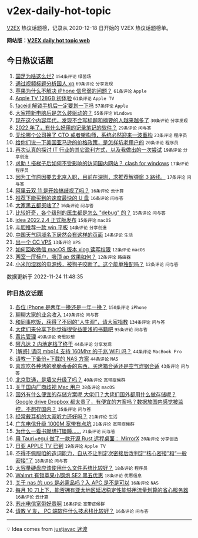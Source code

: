 # v2ex-daily-hot-topic

[V2EX](https://www.v2ex.com/) 热议话题榜，记录从 2020-12-18 日开始的 V2EX 热议话题榜单。

**网站版：[V2EX daily hot topic web](https://boojack.github.io/v2ex-daily-hot-topic-web/)**

## 今日热议话题

<!-- TODAY BEGIN -->

1. [国足为啥这么烂?](https://www.v2ex.com/t/897544) `154条评论` `绿茵场`
1. [通过视频标题分析国人 xp](https://www.v2ex.com/t/897558) `69条评论` `分享发现`
1. [苹果为什么不解决 iPhone 信号弱的问题？](https://www.v2ex.com/t/897600) `61条评论` `Apple`
1. [Apple TV 128GB 初体验](https://www.v2ex.com/t/897508) `61条评论` `Apple TV`
1. [faceid 解锁手机后一定要划一下吗](https://www.v2ex.com/t/897506) `57条评论` `Apple`
1. [大家攒新电脑后是怎么装驱动的？](https://www.v2ex.com/t/897632) `55条评论` `Windows`
1. [现在这个内容年代，发现不会写标题和摘要的人越来越多了](https://www.v2ex.com/t/897574) `30条评论` `分享发现`
1. [2022 年了，有什么好用的记录笔记的软件？](https://www.v2ex.com/t/897520) `29条评论` `问与答`
1. [无论哪个公司换了 CTO 或者架构师，系统必然迎来一波重构](https://www.v2ex.com/t/897620) `23条评论` `程序员`
1. [给你们说一下美国亚马逊的价格政策，是怎样坑老用户的](https://www.v2ex.com/t/897581) `20条评论` `程序员`
1. [再次认真的探讨 IT 行业的其它盈利方式，以及我做出的一次尝试](https://www.v2ex.com/t/897487) `19条评论` `分享创造`
1. [求助！搭梯子后如何不受影响的访问国内网站？ clash for windows](https://www.v2ex.com/t/897609) `17条评论` `程序员`
1. [因为工作原因要去北京入职，目前在深圳，求推荐解弹窗 3 路线。](https://www.v2ex.com/t/897553) `17条评论` `问与答`
1. [阿里云双 11 是开始搞歧视了吗？](https://www.v2ex.com/t/897542) `16条评论` `云计算`
1. [推荐下能买到的速度最快的 U 盘](https://www.v2ex.com/t/897534) `16条评论` `问与答`
1. [大家黑五都买啥了?](https://www.v2ex.com/t/897497) `16条评论` `问与答`
1. [比较好奇，各个级别的医生都是怎么 "debug" 的？](https://www.v2ex.com/t/897625) `15条评论` `问与答`
1. [idea 2022.2.4 正式版发布](https://www.v2ex.com/t/897518) `15条评论` `macOS`
1. [斗胆推荐一款 win 平板](https://www.v2ex.com/t/897621) `14条评论` `分享创造`
1. [中国天气网域名下居然会有这样的页面](https://www.v2ex.com/t/897614) `14条评论` `生活`
1. [出一个 CC VPS](https://www.v2ex.com/t/897493) `13条评论` `VPS`
1. [如何回收微信 macOS 版本 xlog 读写权限](https://www.v2ex.com/t/897535) `12条评论` `macOS`
1. [两室一厅标户，吸顶 ap 效果如何？](https://www.v2ex.com/t/897527) `12条评论` `路由器`
1. [小米加湿器的电源线，被狗子咬断了。这个能单独配吗？](https://www.v2ex.com/t/897500) `12条评论` `问与答`

数据更新于 2022-11-24 11:48:35

<!-- TODAY END -->

### 昨日热议话题

<!-- YESTERDAY BEGIN -->

1. [各位 iPhone 是两年一换还是一年一换？](https://www.v2ex.com/t/897270) `150条评论` `iPhone`
1. [聊聊大家的业余收入](https://www.v2ex.com/t/897228) `149条评论` `问与答`
1. [和同事吃饭，获得了不同的“人生观”，请大家指教](https://www.v2ex.com/t/897245) `134条评论` `问与答`
1. [大佬们来分享下你觉得很受益匪浅的书籍吧](https://www.v2ex.com/t/897336) `95条评论` `问与答`
1. [黄片管理](https://www.v2ex.com/t/897344) `49条评论` `奇思妙想`
1. [阿凡达 2 内地定档了终于](https://www.v2ex.com/t/897287) `44条评论` `分享发现`
1. [[解惑] 请问 mbp14 支持 160Mhz 的千兆 WiFi 吗？](https://www.v2ex.com/t/897269) `44条评论` `MacBook Pro`
1. [请教一下备份+下载的 NAS 方案](https://www.v2ex.com/t/897274) `44条评论` `NAS`
1. [喜欢吃各种烤的脆脆香香的东西，买烤箱合适还是空气炸锅合适](https://www.v2ex.com/t/897315) `43条评论` `问与答`
1. [北京联通，是墙又升级了吗？](https://www.v2ex.com/t/897295) `40条评论` `宽带症候群`
1. [关于国内厂商歧视 Mac 用户](https://www.v2ex.com/t/897445) `38条评论` `macOS`
1. [国外有什么便宜的存储方案呢 大佬们？大佬们国外都用什么做存储呢？ Google drive Dropbox 都太贵了，有便宜的方案吗？数据放国内感觉被监控，不想存国内？](https://www.v2ex.com/t/897424) `35条评论` `问与答`
1. [经常戴耳机的大家听力还好吗？](https://www.v2ex.com/t/897457) `21条评论` `生活`
1. [广东电信升级 1000M 宽带有点坑](https://www.v2ex.com/t/897376) `21条评论` `宽带症候群`
1. [为什么一看书就想打瞌睡......](https://www.v2ex.com/t/897273) `21条评论` `问与答`
1. [用 Tauri+egui 做了一款开源 Rust 远程桌面： MirrorX](https://www.v2ex.com/t/897427) `20条评论` `分享创造`
1. [日亚 APPLE TV 已到](https://www.v2ex.com/t/897327) `19条评论` `Apple TV`
1. [不得不佩服咱的造词能力，自从不让判定次密接后改判定“核心密接”和“一般密接”了](https://www.v2ex.com/t/897369) `18条评论` `问与答`
1. [大容量硬盘应该使用什么文件系统比较好？](https://www.v2ex.com/t/897255) `18条评论` `程序员`
1. [Walmrt 有锁苹果小钢炮 SE2 黑五优惠](https://www.v2ex.com/t/897239) `18条评论` `优惠信息`
1. [关于 nas 的 ups 是必需品吗？入 APC 是不是可以](https://www.v2ex.com/t/897474) `16条评论` `NAS`
1. [每月 10 刀上下，能否拥有亚太地区延迟稳定性能够用流量划算的省心服务器](https://www.v2ex.com/t/897430) `16条评论` `云计算`
1. [苏州电信宽带好贵啊](https://www.v2ex.com/t/897352) `16条评论` `宽带症候群`
1. [请教 V 友， PC 端软件什么技术栈比较好？](https://www.v2ex.com/t/897277) `16条评论` `问与答`

<!-- YESTERDAY END -->

---

💡 Idea comes from [justjavac 迷渡](https://github.com/justjavac/)
